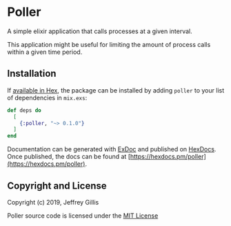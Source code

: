 # Poller

A simple elixir application that calls processes at a given interval.

This application might be useful for limiting the amount of process calls within
a given time period.

## Installation

If [available in Hex](https://hex.pm/docs/publish), the package can be installed
by adding `poller` to your list of dependencies in `mix.exs`:

```elixir
def deps do
  [
    {:poller, "~> 0.1.0"}
  ]
end
```

Documentation can be generated with [ExDoc](https://github.com/elixir-lang/ex_doc)
and published on [HexDocs](https://hexdocs.pm). Once published, the docs can
be found at [https://hexdocs.pm/poller](https://hexdocs.pm/poller).


## Copyright and License

Copyright (c) 2019, Jeffrey Gillis

Poller source code is licensed under the [MIT License](LICENSE.md)

